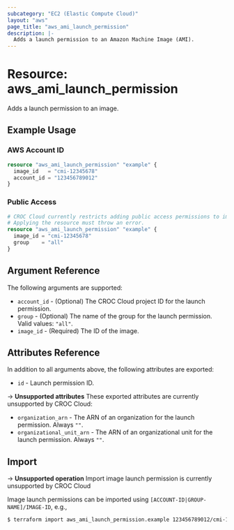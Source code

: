 ```yaml
---
subcategory: "EC2 (Elastic Compute Cloud)"
layout: "aws"
page_title: "aws_ami_launch_permission"
description: |-
  Adds a launch permission to an Amazon Machine Image (AMI).
---
```


# Resource: aws_ami_launch_permission

Adds a launch permission to an image.

## Example Usage

### AWS Account ID

```terraform
resource "aws_ami_launch_permission" "example" {
  image_id   = "cmi-12345678"
  account_id = "123456789012"
}
```

### Public Access

```terraform
# CROC Cloud currently restricts adding public access permissions to images. 
# Applying the resource must throw an error.
resource "aws_ami_launch_permission" "example" {
  image_id = "cmi-12345678"
  group    = "all"
}
```

## Argument Reference

The following arguments are supported:

* `account_id` - (Optional) The CROC Cloud project ID for the launch permission.
* `group` - (Optional) The name of the group for the launch permission. Valid values: `"all"`.
* `image_id` - (Required) The ID of the image.

## Attributes Reference

In addition to all arguments above, the following attributes are exported:

* `id` - Launch permission ID.

->  **Unsupported attributes**
These exported attributes are currently unsupported by CROC Cloud:

* `organization_arn` - The ARN of an organization for the launch permission. Always `""`.
* `organizational_unit_arn` - The ARN of an organizational unit for the launch permission. Always `""`.

## Import

-> **Unsupported operation**
Import image launch permission is currently unsupported by CROC Cloud

Image launch permissions can be imported using `[ACCOUNT-ID|GROUP-NAME]/IMAGE-ID`, e.g.,

```sh
$ terraform import aws_ami_launch_permission.example 123456789012/cmi-12345678
```
